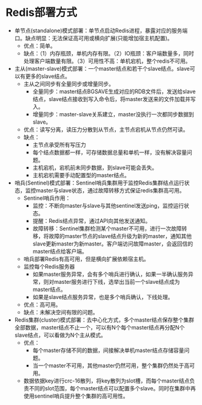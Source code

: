 # Redis部署方式

- 单节点(standalone)模式部署：单节点启动Redis进程，暴露对应的服务端口。缺点明显：无法保证高可用或横向扩展(只能增加宿主机配置)。
  - 优点：简单。
  - 缺点：（1）内存瓶颈，单机内存有限。（2）IO瓶颈：客户端数量多，同时处理客户端数量有限。（3）可用性不高：单机宕机，整个redis不可用。
- 主从(master-slave)模式部署：一个master结点和若干个slave结点。slave可以有更多的slave结点。
  - 主从之间同步有全量同步或增量同步。
    - 全量同步：master结点BGSAVE生成对应的RDB文件后，发送给slave结点，slave结点接收到写入命令后，将master发送来的文件加载并写入。
    - 增量同步：master-slave关系建立，master没执行一次都同步数据到slave。
  - 优点：读写分离，读压力分散到从节点，主节点宕机从节点仍然可读。
  - 缺点：
    - 主节点承受所有写压力
    - 每个结点数据都一样，可存储数据总量和单机一样，没有解决容量问题。
    - 主机宕机，宕机前未同步数据，到slave可能会丢失。
    - 主机宕机需要手动配置型的master结点。
- 哨兵(Sentinel)模式部署：Sentinel哨兵集群用于监控Redis集群结点运行状态，监控master与slave状态，通过故障转移方式保证redis集群高可用。
  - Sentinel哨兵作用：
    - 监控：不断向master与slave与其他sentinel发送ping，监控运行状态。
    - 提醒：Redis结点异常，通过API向其他发送通知。
    - 故障转移：Sentinel集群检测某个master不可用，进行一次故障转移，将故障的master节点的slave结点升级为新的master，通知其他slave更新master为新master。客户端访问故障master，会返回信的master结点给客户端。
  - 哨兵部署Redis有高可用，但是横向扩展依赖宿主机。
  - 监控每个Redis服务器
    - 如果master服务异常，会有多个哨兵进行确认，如果一半确认服务异常，则对master服务进行下线，选举出当前一个slave结点成为master结点。
    - 如果是slave结点服务异常，也是多个哨兵确认，下线处理。
  - 优点：高可用。
  - 缺点：未解决空间有限的问题。
- Redis集群(cluster)模式部署：去中心化方式，多个master结点保存整个集群全部数据，master结点不止一个，可以有N个每个master结点再分配N个slave结点，可以看做为N个主从模式。
  - 优点：
    - 每个master存储不同的数据，间接解决单机master结点存储容量问题。
    - 当一个master不可用，其他master仍然可用，整个集群仍然处于高可用。
  - 数据依据key进行crc-16散列，将key散列为slot槽，而每个master结点负责不同的slot范围，每个master结点可以配置多个slave。同时在集群中再使用sentinel哨兵提升整个集群的高可用性。